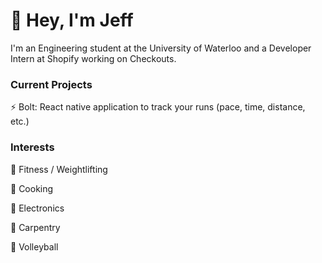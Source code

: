 # 👋 Hey, I'm Jeff

I'm an Engineering student at the University of Waterloo and a Developer Intern at Shopify working on Checkouts. 

### Current Projects
⚡️ Bolt: React native application to track your runs (pace, time, distance, etc.)

### Interests
👟 Fitness / Weightlifting

🍳 Cooking

🔌 Electronics

🚧 Carpentry

🏐 Volleyball
